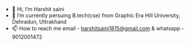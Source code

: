 - 👋 Hi, I’m Harshit saini
- 🌱 I’m currently persuing B.tech(cse) from Graphic Era Hill University, Dehradun, Uttrakhand
- 📫 How to reach me email - harshitsaini1815@gmail.com & whatsapp - 9012001472

